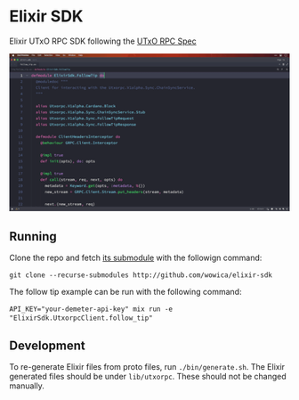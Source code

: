 # Elixir SDK

Elixir UTxO RPC SDK following the [UTxO RPC Spec](https://github.com/utxorpc/spec)

![](docs/utxo-rpc.gif)

## Running

Clone the repo and fetch [its submodule](https://github.com/utxorpc/spec) with the followign command:

```
git clone --recurse-submodules http://github.com/wowica/elixir-sdk
```

The follow tip example can be run with the following command:

```
API_KEY="your-demeter-api-key" mix run -e "ElixirSdk.UtxorpcClient.follow_tip"
```

## Development

To re-generate Elixir files from proto files, run `./bin/generate.sh`. The Elixir generated files should be under `lib/utxorpc`. These should not be changed manually.

